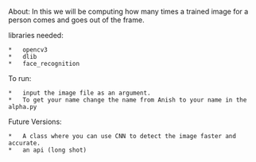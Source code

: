 About:
    In this we will be computing how many times a trained image for a person comes and goes out of the frame.

libraries needed:

    *   opencv3
    *   dlib
    *   face_recognition

To run:

    *   input the image file as an argument.
    *   To get your name change the name from Anish to your name in the alpha.py

Future Versions:

    *   A class where you can use CNN to detect the image faster and accurate.
    *   an api (long shot)